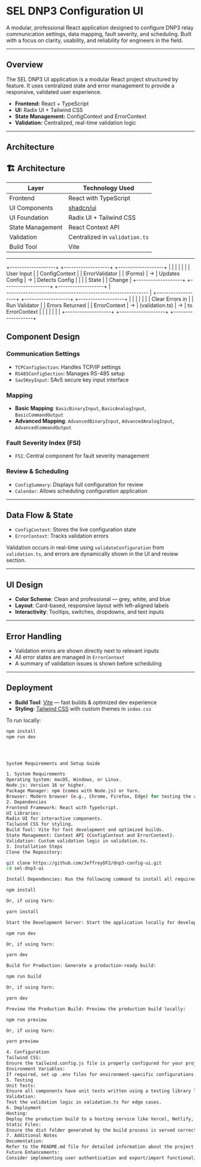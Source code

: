 # SEL DNP3 Configuration UI

A modular, professional React application designed to configure DNP3 relay communication settings, data mapping, fault severity, and scheduling. Built with a focus on clarity, usability, and reliability for engineers in the field.

---

## Overview

The SEL DNP3 UI application is a modular React project structured by feature. It uses centralized state and error management to provide a responsive, validated user experience.

- **Frontend:** React + TypeScript
- **UI:** Radix UI + Tailwind CSS
- **State Management:** ConfigContext and ErrorContext
- **Validation:** Centralized, real-time validation logic

---

## Architecture

## 🏗️ Architecture

| Layer            | Technology Used                               |
|------------------|------------------------------------------------|
| Frontend         | React with TypeScript                          |
| UI Components    | [shadcn/ui](https://ui.shadcn.com)             |
| UI Foundation    | Radix UI + Tailwind CSS                        |
| State Management | React Context API                              |
| Validation       | Centralized in `validation.ts`                 |
| Build Tool       | Vite                                           |

---

+-------------------+       +-------------------+       +-------------------+
|                   |       |                   |       |                   |
|   User Input      |       | ConfigContext     |       | ErrorValidator    |
|   (Forms)         |  ->   | Updates Config    |   ->  | Detects Config    |
|                   |       | State             |       | Change            |
+-------------------+       +-------------------+       +-------------------+
                                                                  |  
        -----------------------------------------------------------
        |
+-------------------+       +-------------------+       +-------------------+
|                   |       |                   |       |                   |
| Clear Errors in   |       | Run Validator     |       | Errors Returned   |
| ErrorContext      |  ->   | (validation.ts)   |   ->  | to ErrorContext   |
|                   |       |                   |       |                   |
+-------------------+       +-------------------+       +-------------------+

## Component Design

### Communication Settings
- `TCPConfigSection`: Handles TCP/IP settings
- `RS485ConfigSection`: Manages RS-485 setup
- `Sav5KeyInput`: SAv5 secure key input interface

### Mapping
- **Basic Mapping**: `BasicBinaryInput`, `BasicAnalogInput`, `BasicCommandOutput`
- **Advanced Mapping**: `AdvancedBinaryInput`, `AdvancedAnalogInput`, `AdvancedCommandOutput`

### Fault Severity Index (FSI)
- `FSI`: Central component for fault severity management

### Review & Scheduling
- `ConfigSummary`: Displays full configuration for review
- `Calendar`: Allows scheduling configuration application

---

## Data Flow & State

- `ConfigContext`: Stores the live configuration state
- `ErrorContext`: Tracks validation errors

Validation occurs in real-time using `validateConfiguration` from `validation.ts`, and errors are dynamically shown in the UI and review section.

---

## UI Design

- **Color Scheme**: Clean and professional — grey, white, and blue
- **Layout**: Card-based, responsive layout with left-aligned labels
- **Interactivity**: Tooltips, switches, dropdowns, and text inputs

---

## Error Handling

- Validation errors are shown directly next to relevant inputs
- All error states are managed in `ErrorContext`
- A summary of validation issues is shown before scheduling

---

## Deployment

- **Build Tool**: [Vite](https://vitejs.dev) — fast builds & optimized dev experience
- **Styling**: [Tailwind CSS](https://tailwindcss.com) with custom themes in `index.css`

To run locally:
```bash
npm install
npm run dev




System Requirements and Setup Guide

1. System Requirements
Operating System: macOS, Windows, or Linux.
Node.js: Version 16 or higher.
Package Manager: npm (comes with Node.js) or Yarn.
Browser: Modern browser (e.g., Chrome, Firefox, Edge) for testing the application.
2. Dependencies
Frontend Framework: React with TypeScript.
UI Libraries:
Radix UI for interactive components.
Tailwind CSS for styling.
Build Tool: Vite for fast development and optimized builds.
State Management: Context API (ConfigContext and ErrorContext).
Validation: Custom validation logic in validation.ts.
3. Installation Steps
Clone the Repository:

git clone https://github.com/JeffreyDF2/dnp3-config-ui.git
cd sel-dnp3-ui

Install Dependencies: Run the following command to install all required dependencies:

npm install

Or, if using Yarn:

yarn install

Start the Development Server: Start the application locally for development:

npm run dev

Or, if using Yarn:

yarn dev

Build for Production: Generate a production-ready build:

npm run build

Or, if using Yarn:

yarn dev

Preview the Production Build: Preview the production build locally:

npm run preview

Or, if using Yarn:

yarn preview

4. Configuration
Tailwind CSS:
Ensure the tailwind.config.js file is properly configured for your project.
Environment Variables:
If required, set up .env files for environment-specific configurations.
5. Testing
Unit Tests:
Ensure all components have unit tests written using a testing library like Jest or React Testing Library.
Validation:
Test the validation logic in validation.ts for edge cases.
6. Deployment
Hosting:
Deploy the production build to a hosting service like Vercel, Netlify, or AWS.
Static Files:
Ensure the dist folder generated by the build process is served correctly.
7. Additional Notes
Documentation:
Refer to the README.md file for detailed information about the project structure and components.
Future Enhancements:
Consider implementing user authentication and export/import functionality for configurations.